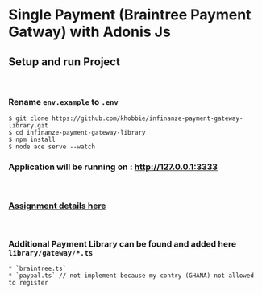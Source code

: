 # Single Payment (Braintree Payment Gatway) with Adonis Js


##  Setup and run Project
<br>

### Rename `env.example` to `.env` 


    $ git clone https://github.com/khobbie/infinanze-payment-gateway-library.git
    $ cd infinanze-payment-gateway-library
    $ npm install
    $ node ace serve --watch
    



###  Application will be running on : http://127.0.0.1:3333


<br>

### [Assignment details here](./ASSIGNMENT.md)
<br>


### Additional Payment Library can be found and added here  `library/gateway/*.ts`
    * `braintree.ts`
    * `paypal.ts` // not implement because my contry (GHANA) not allowed to register

